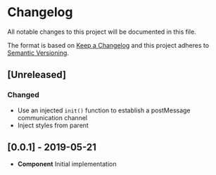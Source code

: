 # Changelog

All notable changes to this project will be documented in this file.

The format is based on [Keep a Changelog](http://keepachangelog.com/en/1.0.0/)
and this project adheres to [Semantic Versioning](http://semver.org/spec/v2.0.0.html).

## [Unreleased]

### Changed
- Use an injected `init()` function to establish a postMessage communication channel
- Inject styles from parent

## [0.0.1] - 2019-05-21

- **Component** Initial implementation

